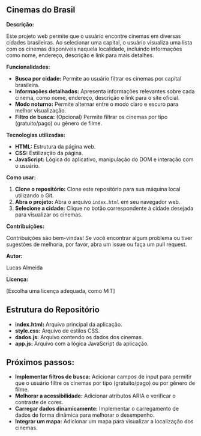 ## Cinemas do Brasil

**Descrição:**

Este projeto web permite que o usuário encontre cinemas em diversas cidades brasileiras. Ao selecionar uma capital, o usuário visualiza uma lista com os cinemas disponíveis naquela localidade, incluindo informações como nome, endereço, descrição e link para mais detalhes.

**Funcionalidades:**

* **Busca por cidade:** Permite ao usuário filtrar os cinemas por capital brasileira.
* **Informações detalhadas:** Apresenta informações relevantes sobre cada cinema, como nome, endereço, descrição e link para o site oficial.
* **Modo noturno:** Permite alternar entre o modo claro e escuro para melhor visualização.
* **Filtro de busca:** (Opcional) Permite filtrar os cinemas por tipo (gratuito/pago) ou gênero de filme.

**Tecnologias utilizadas:**

* **HTML:** Estrutura da página web.
* **CSS:** Estilização da página.
* **JavaScript:** Lógica do aplicativo, manipulação do DOM e interação com o usuário.

**Como usar:**

1. **Clone o repositório:** Clone este repositório para sua máquina local utilizando o Git.
2. **Abra o projeto:** Abra o arquivo `index.html` em seu navegador web.
3. **Selecione a cidade:** Clique no botão correspondente à cidade desejada para visualizar os cinemas.

**Contribuições:**

Contribuições são bem-vindas! Se você encontrar algum problema ou tiver sugestões de melhoria, por favor, abra um issue ou faça um pull request.

**Autor:**

Lucas Almeida

**Licença:**

[Escolha uma licença adequada, como MIT]

## Estrutura do Repositório

* **index.html:** Arquivo principal da aplicação.
* **style.css:** Arquivo de estilos CSS.
* **dados.js:** Arquivo contendo os dados dos cinemas.
* **app.js:** Arquivo com a lógica JavaScript da aplicação.

## Próximos passos:

* **Implementar filtros de busca:** Adicionar campos de input para permitir que o usuário filtre os cinemas por tipo (gratuito/pago) ou por gênero de filme.
* **Melhorar a acessibilidade:** Adicionar atributos ARIA e verificar o contraste de cores.
* **Carregar dados dinamicamente:** Implementar o carregamento de dados de forma dinâmica para melhorar o desempenho.
* **Integrar um mapa:** Adicionar um mapa para visualizar a localização dos cinemas.
